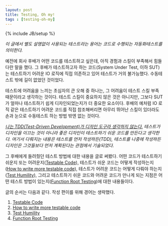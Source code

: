 ```yaml
---
layout: post
title: Testing, Oh my!
tags : [testing-oh-my]
---
```

{% include JB/setup %}

_이 글에서 별도 설명없이 사용되는 테스트라는 용어는 코드로 수행되는 자동화테스트를 의미한다._

예전에 회사 후배가 어떤 코드를 테스트하고 싶은데, 아직 경험과 스킬이 부족해서 힘들다란 말을 했다. 그 후배가 테스트하고자 하는 코드(System Under Test, 이하 SUT)는 테스트하기 어려운 IO 로직에 직접 의존하고 있어 테스트가 거의 불가능했다. 수동테스트 밖에 길이 없었던 것이었다. 

테스트에 어려움을 느끼는 초심자의 큰 오해 중 하나는, 그 어려움이 테스트 스킬 부족 때문이라고 생각하는 것이다. 테스트 스킬이 중요하지 않은 것은 아니지만, 그보다 SUT가 얼마나 테스트하기 쉽게 디자인되었는지가 더 중요한 요소이다. 후배의 예처럼 IO 로직 같은 테스트하기 어려운 코드를 직접 참조해버리면 아무리 뛰어난 스킬이 있더라도 손과 눈으로 수동테스트 하는 방법 밖엔 없는 것이다.

_[나는 TDD(Test-Driven Development)가 디자인 도구라 생각하지 않는다.](https://www.facebook.com/jinwook.chung.167/posts/1890555361179897) 테스트가 디자인을 이끄는 것이 아니라 좋은 디자인이 테스트하기 쉬운 코드를 만든다고 생각한다. 여기서 다뤄지는 내용은 테스트를 먼저 작성하든(TDD), 테스트를 나중에 작성하든 디자인은 그것들보다 먼저 계획된다는 관점에서 기술되었다._

그 후배에게 들려줬던 테스트 방법에 대한 내용을 글로 써봤다. 어떤 코드가 테스트하기 쉬운지 또는 어려운지([Testable Code](/testable-code)), 테스트가 쉬운 코드는 어떻게 작성하는지([How to write more testable code](/how-to-write-more-testable-code)), 테스트가 어려운 코드는 어떻게 다뤄야 하는지([Test Humility](/test-humility)), 그리고 테스트하기 쉬운 코드와 어려운 코드가 만나게 되는 지점은 어떤 테스트 방법이 있는지([Function Root Testing](/function-root-testing))에 대한 내용들이다.

<!-- break -->

글의 순서는 다음과 같다. 작성 편이를 위해 경어는 생략했다.

1. [Testable Code](/testable-code)
2. [How to write more testable code](/how-to-write-more-testable-code)
3. [Test Humility](/test-humility)
4. [Function Root Testing](/function-root-testing)